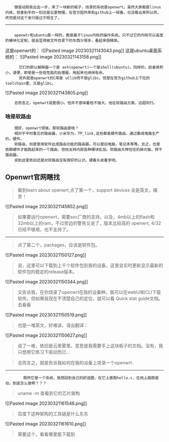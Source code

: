 		做驱动刚卖出去一步，来了一块新的板子，烧录的系统是openwrt。虽然大家都是linux内核，但拿到手的一刻还是云里物理。在官方固件库和github上一顿看，也没看出来所以然，终究是对这个发行版过于陌生了。
---
###
		openwtr和ubuntu是一样的，都是基于linux内核的操作系统。只不过它的内核可以高度的模块化定制，就会显得根文件目录下的东西少很多，看起来很精简。

这是openwrt的：
![[Pasted image 20230321143043.png]]
这是ubuntu桌面系统的：
![[Pasted image 20230321143158.png]]

		  它们的默认解释器一个是 ash(openwrt)一个是shell(ubuntu)。同样的，前者体积小，请便，即使是一些低性能的处理器，用起来也绰绰有余。
		  另外就是openwrt的C库是 uClib而不是glibc。但是在官方github上下拉的toolchain里，又是glibc。

![[Pasted image 20230321143805.png]]

		总而言之，openwrt就是很小。但并不意味着他不强大。他在软路由方面，远超同行。

### 啥是软路由
		很好，openwrt很强，那软路由是啥？
		相对于平时看见的路由器，小米华为，TP_link,这些都是硬件路由。通过集成电路生产的，硬件。
		软路由，则是使用软件达成路由功能的路由器，可以是旧电脑，笔记本等等。总之，也是依赖硬件才能跑起来的一个路由，但他支持内部各种模块乱加。软路由大神往往扔掉光猫，榨干路由器。
		说到这里依旧还是对软路由没有很好的认识。硬着头皮看学吧。

## Openwrt官网瞎找

>看到learn about openwrt,点了第一个，support devices
>全是英文，痛苦！

![[Pasted image 20230321145852.png]]

>如果要运行openwrt，需要soc厂商的支持，以及，4mb以上的flash和32mb以上的ram，不过旁边的警告又说了，版本比较高的 openwrt, 4/32已经不够用，也不支持了。

----
>点了第二个，packages，应该是软件包。

![[Pasted image 20230321150127.png]]
>说，这里可以下载到上千个软件包到我的设备，这里会实时更新显示最新的软件包的稳定的release版本。

![[Pasted image 20230321150344.png]]
>又告诉我，在你烧录了openwrt在我的设备种，我可以在webUI和CLI下载软件。但如果我现在不清楚自己的定位，就可以看 Quick stat guide文档。去看看

![[Pasted image 20230321150519.png]]
>也是一堆英文，好难读，请出翻译：

![[Pasted image 20230321150627.png]]
>说了一堆，依旧是云里雾里。意思是我需要手上这块板子的文档。没有，我只想用它练习下驱动而已...

>总而言之，就是告诉我如何在我的设备上烧录一个openwrt.

---

			既然它是一个系统，我想回到自己的舒适圈，在它上面跑hello.c，在他上面跑驱动。到底怎么做啊？？？

> uname -m 查看到它的芯片架构 

![[Pasted image 20230321161546.png]]
>百度下这种架构的工具链是什么东东

![[Pasted image 20230321161610.png]]
>需要这个，看看哪里能下载到

